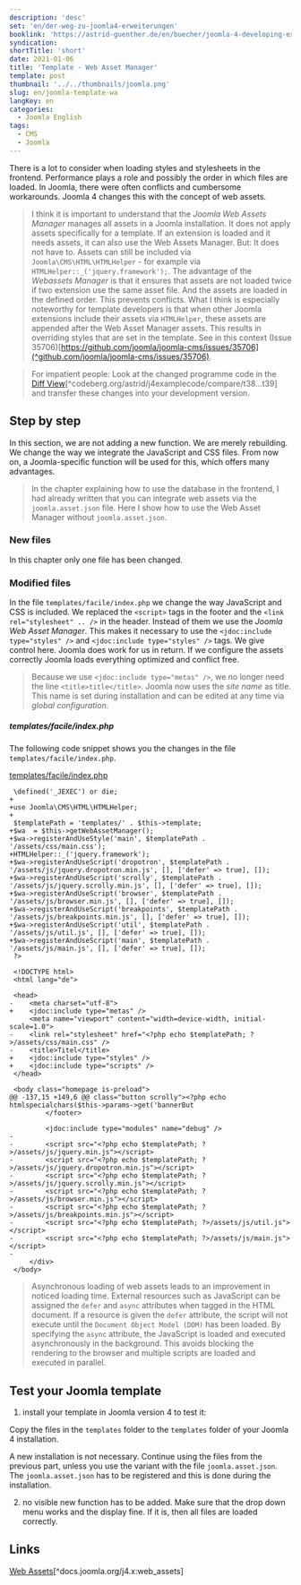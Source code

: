 ```yaml
---
description: 'desc'
set: 'en/der-weg-zu-joomla4-erweiterungen'
booklink: 'https://astrid-guenther.de/en/buecher/joomla-4-developing-extensions'
syndication:
shortTitle: 'short'
date: 2021-01-06
title: 'Template - Web Asset Manager'
template: post
thumbnail: '../../thumbnails/joomla.png'
slug: en/joomla-template-wa
langKey: en
categories:
  - Joomla English
tags:
  - CMS
  - Joomla
---
```












There is a lot to consider when loading styles and stylesheets in the frontend. Performance plays a role and possibly the order in which files are loaded. In Joomla, there were often conflicts and cumbersome workarounds. Joomla 4 changes this with the concept of web assets.<!-- \index{template!web assets} -->

> I think it is important to understand that the _Joomla Web Assets Manager_ manages all assets in a Joomla installation. It does not apply assets specifically for a template. If an extension is loaded and it needs assets, it can also use the Web Assets Manager. But: It does not have to. Assets can still be included via `Joomla\CMS\HTML\HTMLHelper` - for example via `HTMLHelper::_('jquery.framework');`. The advantage of the _Webassets Manager_ is that it ensures that assets are not loaded twice if two extension use the same asset file. And the assets are loaded in the defined order. This prevents conflicts. What I think is especially noteworthy for template developers is that when other Joomla extensions include their assets via `HTMLHelper`, these assets are appended after the Web Asset Manager assets. This results in overriding styles that are set in the template. See in this context (Issue 35706)[https://github.com/joomla/joomla-cms/issues/35706](^github.com/joomla/joomla-cms/issues/35706).

> For impatient people: Look at the changed programme code in the [Diff View](https://codeberg.org/astrid/j4examplecode/compare/t38...t39)[^codeberg.org/astrid/j4examplecode/compare/t38...t39] and transfer these changes into your development version.

## Step by step

In this section, we are not adding a new function. We are merely rebuilding. We change the way we integrate the JavaScript and CSS files. From now on, a Joomla-specific function will be used for this, which offers many advantages.

> In the chapter explaining how to use the database in the frontend, I had already written that you can integrate web assets via the `joomla.asset.json` file. Here I show how to use the Web Asset Manager without `joomla.asset.json`.

### New files

In this chapter only one file has been changed.

### Modified files

In the file `templates/facile/index.php` we change the way JavaScript and CSS is included. We replaced the `<script>` tags in the footer and the `<link rel="stylesheet" .. />` in the header. Instead of them we use the _Joomla Web Asset Manager_. This makes it necessary to use the `<jdoc:include type="styles" />` and `<jdoc:include type="styles" />` tags. We give control here. Joomla does work for us in return. If we configure the assets correctly Joomla loads everything optimized and conflict free.

> Because we use `<jdoc:include type="metas" />`, we no longer need the line `<title>title</title>`. Joomla now uses the _site name_ as title. This name is set during installation and can be edited at any time via _global configuration_.

##### templates/facile/index.php

The following code snippet shows you the changes in the file `templates/facile/index.php`.

[templates/facile/index.php](https://codeberg.org/astrid/j4examplecode/src/branch/a2bb516f85494ecec58e494d25fa788a04e7f02b/src/templates/facile/index.php)

```{diff}
 \defined('_JEXEC') or die;
+
+use Joomla\CMS\HTML\HTMLHelper;
+
 $templatePath = 'templates/' . $this->template;
+$wa  = $this->getWebAssetManager();
+$wa->registerAndUseStyle('main', $templatePath . '/assets/css/main.css');
+HTMLHelper::_('jquery.framework');
+$wa->registerAndUseScript('dropotron', $templatePath . '/assets/js/jquery.dropotron.min.js', [], ['defer' => true], []);
+$wa->registerAndUseScript('scrolly', $templatePath . '/assets/js/jquery.scrolly.min.js', [], ['defer' => true], []);
+$wa->registerAndUseScript('browser', $templatePath . '/assets/js/browser.min.js', [], ['defer' => true], []);
+$wa->registerAndUseScript('breakpoints', $templatePath . '/assets/js/breakpoints.min.js', [], ['defer' => true], []);
+$wa->registerAndUseScript('util', $templatePath . '/assets/js/util.js', [], ['defer' => true], []);
+$wa->registerAndUseScript('main', $templatePath . '/assets/js/main.js', [], ['defer' => true], []);
 ?>

 <!DOCTYPE html>
 <html lang="de">

 <head>
-    <meta charset="utf-8">
+    <jdoc:include type="metas" />
     <meta name="viewport" content="width=device-width, initial-scale=1.0">
-    <link rel="stylesheet" href="<?php echo $templatePath; ?>/assets/css/main.css" />
-    <title>Titel</title>
+    <jdoc:include type="styles" />
+    <jdoc:include type="scripts" />
 </head>

 <body class="homepage is-preload">
@@ -137,15 +149,6 @@ class="button scrolly"><?php echo htmlspecialchars($this->params->get('bannerBut
         </footer>

         <jdoc:include type="modules" name="debug" />
-
-        <script src="<?php echo $templatePath; ?>/assets/js/jquery.min.js"></script>
-        <script src="<?php echo $templatePath; ?>/assets/js/jquery.dropotron.min.js"></script>
-        <script src="<?php echo $templatePath; ?>/assets/js/jquery.scrolly.min.js"></script>
-        <script src="<?php echo $templatePath; ?>/assets/js/browser.min.js"></script>
-        <script src="<?php echo $templatePath; ?>/assets/js/breakpoints.min.js"></script>
-        <script src="<?php echo $templatePath; ?>/assets/js/util.js"></script>
-        <script src="<?php echo $templatePath; ?>/assets/js/main.js"></script>
-
     </div>
 </body>

```

> Asynchronous loading of web assets leads to an improvement in noticed loading time. External resources such as JavaScript can be assigned the `defer` and `async` attributes when tagged in the HTML document. If a resource is given the `defer` attribute, the script will not execute until the `Document Object Model (DOM)` has been loaded. By specifying the `async` attribute, the JavaScript is loaded and executed asynchronously in the background. This avoids blocking the rendering to the browser and multiple scripts are loaded and executed in parallel.

## Test your Joomla template

1. install your template in Joomla version 4 to test it:

Copy the files in the `templates` folder to the `templates` folder of your Joomla 4 installation.

A new installation is not necessary. Continue using the files from the previous part, unless you use the variant with the file `joomla.asset.json`. The `joomla.asset.json` has to be registered and this is done during the installation.

2. no visible new function has to be added. Make sure that the drop down menu works and the display fine. If it is, then all files are loaded correctly.

## Links

[Web Assets](https://docs.joomla.org/J4.x:Web_Assets)[^docs.joomla.org/j4.x:web_assets]
<img src="https://vg08.met.vgwort.de/na/b09ca1165bf3490c9edc2024f60e0526" width="1" height="1" alt="">
